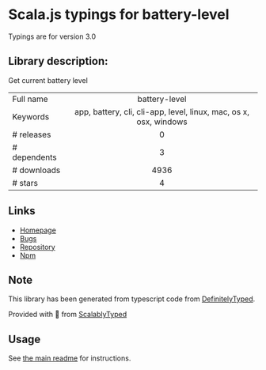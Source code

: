 
# Scala.js typings for battery-level

Typings are for version 3.0

## Library description:
Get current battery level

|                    |                 |
| ------------------ | :-------------: |
| Full name          | battery-level |
| Keywords           | app, battery, cli, cli-app, level, linux, mac, os x, osx, windows |
| # releases         | 0 |
| # dependents       | 3 |
| # downloads        | 4936 |
| # stars            | 4 |

## Links
- [Homepage](https://github.com/gillstrom/battery-level#readme)
- [Bugs](https://github.com/gillstrom/battery-level/issues)
- [Repository](https://github.com/gillstrom/battery-level)
- [Npm](https://www.npmjs.com/package/battery-level)
    


## Note
This library has been generated from typescript code from [DefinitelyTyped](https://definitelytyped.org).

Provided with :purple_heart: from [ScalablyTyped](https://github.com/oyvindberg/ScalablyTyped)

## Usage
See [the main readme](../../readme.md) for instructions.


